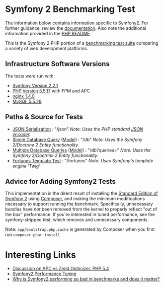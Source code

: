 # Symfony 2 Benchmarking Test

The information below contains information specific to Symfony2. 
For further guidance, review the 
[documentation](http://frameworkbenchmarks.readthedocs.org/en/latest/). 
Also note the additional information provided in the [PHP README](../).

This is the Symfony 2 PHP portion of a [benchmarking test suite](../../) comparing a variety of web development platforms.

## Infrastructure Software Versions

The tests were run with:

* [Symfony Version 2.2.1](http://symfony.com/)
* [PHP Version 5.5.17](http://www.php.net/) with FPM and APC
* [nginx 1.4.0](http://nginx.org/)
* [MySQL 5.5.29](https://dev.mysql.com/)

## Paths & Source for Tests

* [JSON Serialization](src/Skamander/BenchmarkBundle/Controller/BenchController.php)
: "/json" _Note: Uses the PHP standard 
[JSON encoder](http://www.php.net/manual/en/function.json-encode.php)._
* [Single Database Query](src/Skamander/BenchmarkBundle/Controller/BenchController.php) ([Model](src/Skamander/BenchmarkBundle/Entity/World.php))
: "/db" _Note: Uses the Symfony 2/Doctrine 2 Entity functionality._
* [Multiple Database Queries](src/Skamander/BenchmarkBundle/Controller/BenchController.php) ([Model](src/Skamander/BenchmarkBundle/Entity/World.php))
: "/db?queries=" _Note: Uses the Symfony 2/Doctrine 2 Entity functionality._
* [Fortunes Template Test](src/Skamander/BenchmarkBundle/Controller/BenchController.php)
: "/fortunes" _Note: Uses Symfony's template engine 'Twig'_

## Advice for Adding Symfony2 Tests

This implementation is the direct result of installing the 
[Standard Edition of Symfony 2](https://github.com/symfony/symfony-standard) using [Composer](https://getcomposer.org/), and making 
the minimum modifications necessary to support 
running the benchmark. Specifically, unnecessary bundles 
have *not* been removed from the kernel to properly 
reflect "out of the box" performance. If you're interested
in tuned performance, see the symfony-stripped test, which
removes and unnecessary components. 

Note: `app/bootstrap.php.cache` is generated by Composer
when you first run `composer.phar install`

# Interesting Links

* [Discussion on APC vs Zend Optimizer, PHP 5.4](http://www.ricardclau.com/2013/03/apc-vs-zend-optimizer-benchmarks-with-symfony2/)
* [Symfony2 Performance Tuning](http://symfony.com/doc/current/book/performance.html)
* [Why is Symfony2 performing so bad in benchmarks and does it matter?](http://stackoverflow.com/questions/16696763/why-is-symfony2-performing-so-bad-in-benchmarks-and-does-it-matter)

